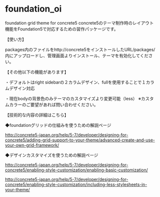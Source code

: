 # foundation_oi
foundation grid theme for concrete5
concrete5のテーマ制作時のレイアウト機能をFoundation5で対応するための習作パッケージです。

【使い方】

packages内のファイルをhttp://concrete5をインストールしたURL/packages/内にアップロードし、管理画面よりインストール、テーマを有効化してください。

【その他以下の機能があります】

・デフォルトはright sidebarの２カラムデザイン、fullを使用することで１カラムデザイン対応

・現在bodyの背景色のみテーマのカスタマイズより変更可能（less）
 ※カスタムカラーのご要望があれば問い合わせください。

【技術的な内容の詳細はこちら】

◆foundationグリッドの仕組みを使うための解説ページ

http://concrete5-japan.org/help/5-7/developer/designing-for-concrete5/adding-grid-support-to-your-theme/advanced-create-and-use-your-own-grid-framework/

◆デザインカスタマイズを使うための解説ページ

http://concrete5-japan.org/help/5-7/developer/designing-for-concrete5/enabling-style-customization/enabling-basic-customization/

http://concrete5-japan.org/help/5-7/developer/designing-for-concrete5/enabling-style-customization/including-less-stylesheets-in-your-theme/
